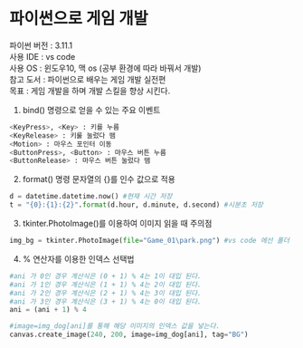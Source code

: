 # 파이썬으로 게임 개발  
파이썬 버전 : 3.11.1  
사용 IDE : vs code  
사용 OS : 윈도우10, 맥 os (공부 환경에 따라 바꿔서 개발)  
참고 도서 : 파이썬으로 배우는 게임 개발 실전편   
목표 : 게임 개발을 하며 개발 스킬을 향상 시킨다.  
1. bind() 명령으로 얻을 수 있는 주요 이벤트
```py
<KeyPress>, <Key> : 키를 누름  
<KeyRelease> : 키룰 눌렀다 뗌  
<Motion> : 마우스 포인터 이동  
<ButtonPress>, <Button> : 마우스 버튼 누름  
<ButtonRelease> : 마우스 버튼 눌렀다 뗌  
```
2. format() 명령 문자열의 {}를 인수 값으로 적용
```py
d = datetime.datetime.now() #현재 시간 저장
t = "{0}:{1}:{2}".format(d.hour, d.minute, d.second) #시분초 저장
```
3. tkinter.PhotoImage()를 이용하여 이미지 읽을 때 주의점  
```py
img_bg = tkinter.PhotoImage(file="Game_01\park.png") #vs code 에선 폴더 경로도 써줘야 한다.
```
4. % 연산자를 이용한 인덱스 선택법
```py
#ani 가 0인 경우 계산식은 (0 + 1) % 4는 1이 대입 된다.
#ani 가 1인 경우 계산식은 (1 + 1) % 4는 2이 대입 된다.
#ani 가 2인 경우 계산식은 (2 + 1) % 4는 3이 대입 된다.
#ani 가 3인 경우 계산식은 (3 + 1) % 4는 0이 대입 된다.
ani = (ani + 1) % 4 

#image=img_dog[ani]를 통해 해당 이미지의 인덱스 값을 넣는다.
canvas.create_image(240, 200, image=img_dog[ani], tag="BG") 
```